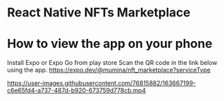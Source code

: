 # React Native NFTs Marketplace

# How to view the app on your phone

Install Expo or Expo Go from play store
Scan the QR code in the link below using the app.
https://expo.dev/@mumina/nft_marketplace?serviceType

https://user-images.githubusercontent.com/76815882/163667199-c6e65fd4-a737-487d-b920-673759d778cb.mp4


